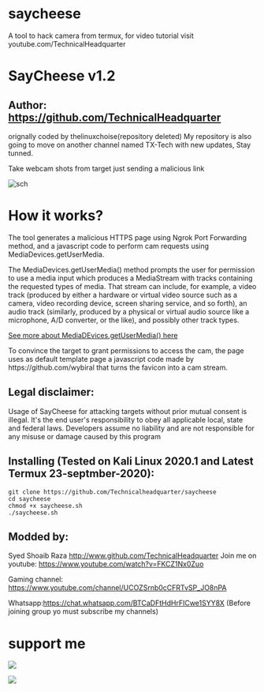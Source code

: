 # saycheese
A tool to hack camera from termux, for video tutorial visit youtube.com/TechnicalHeadquarter
# SayCheese v1.2
## Author: https://github.com/TechnicalHeadquarter
orignally coded by thelinuxchoise(repository deleted)
My repository is also going to move on another channel named TX-Tech with new updates, Stay tunned.

Take webcam shots from target just sending a malicious link

![sch](https://user-images.githubusercontent.com/34893261/81830116-10add880-9512-11ea-946e-3643db8c1bba.png)

# How it works?
<p>The tool generates a malicious HTTPS page using Ngrok Port Forwarding method, and a javascript code to perform cam requests using MediaDevices.getUserMedia. </p>

<p>The MediaDevices.getUserMedia() method prompts the user for permission to use a media input which produces a MediaStream with tracks containing the requested types of media. That stream can include, for example, a video track (produced by either a hardware or virtual video source such as a camera, video recording device, screen sharing service, and so forth), an audio track (similarly, produced by a physical or virtual audio source like a microphone, A/D converter, or the like), and possibly other track types. </p>

[See more about MediaDEvices.getUserMedia() here](https://developer.mozilla.org/en-US/docs/Web/API/MediaDevices/getUserMedia)
<p> To convince the target to grant permissions to access the cam, the page uses as default template page a javascript code made by https://github.com/wybiral that turns the favicon into a cam stream.</p>

## Legal disclaimer:

Usage of SayCheese for attacking targets without prior mutual consent is illegal. It's the end user's responsibility to obey all applicable local, state and federal laws. Developers assume no liability and are not responsible for any misuse or damage caused by this program 
## Installing (Tested on Kali Linux 2020.1 and Latest Termux 23-septmber-2020):

```
git clone https://github.com/Technicalheadquarter/saycheese
cd saycheese
chmod +x saycheese.sh
./saycheese.sh
```

## Modded by:

  Syed Shoaib Raza
  http://www.github.com/TechnicalHeadquarter
  Join me on youtube: https://www.youtube.com/watch?v=FKCZ1Nx0Zuo

Gaming channel: https://www.youtube.com/channel/UCOZSrnb0cCFRTvSP_JO8nPA

Whatsapp:https://chat.whatsapp.com/BTCaDFtHdHrFICwe1SYY8X (Before joining group yo must subscribe my channels)

# support me

<a href="https://www.youtube.com/watch?v=FKCZ1Nx0Zuo"><img src="https://img.shields.io/badge/subcribe-YouTube-red.svg"> 
  
  <a href="https://www.youtube.com/channel/UCOZSrnb0cCFRTvSP_JO8nPA"><img src="https://img.shields.io/badge/subcribe-YouTube-red.svg"> 
